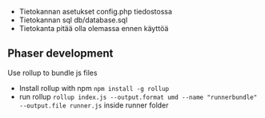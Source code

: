 - Tietokannan asetukset config.php tiedostossa
- Tietokannan sql db/database.sql
- Tietokanta pitää olla olemassa ennen käyttöä


## Phaser development

Use rollup to bundle js files
 - Install rollup with npm `npm install -g rollup`
 - run rollup `rollup index.js --output.format umd --name "runnerbundle" --output.file runner.js` inside runner folder
